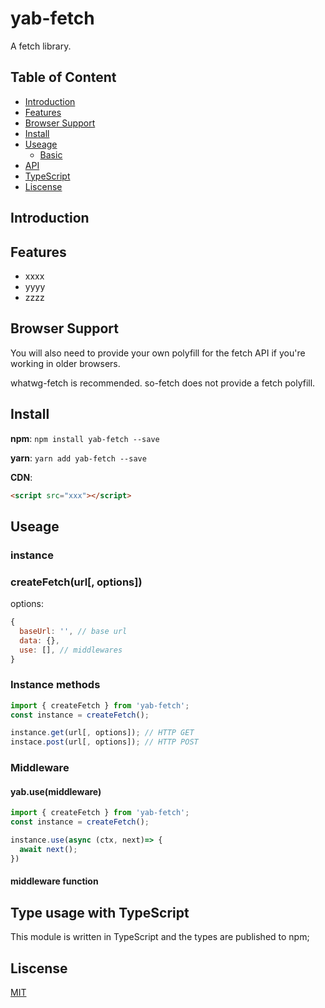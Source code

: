 # yab-fetch

A fetch library.

## Table of Content
- [Introduction](#introduction)
- [Features](#features)
- [Browser Support](#browser-support)
- [Install](#install)
- [Useage](#useage)
  - [Basic](#basic)
- [API](#api)
- [TypeScript](#typescript)
- [Liscense](#liscense)

## Introduction

## Features

- xxxx
- yyyy
- zzzz

## Browser Support
You will also need to provide your own polyfill for the fetch API if you're working in older browsers.

whatwg-fetch is recommended. so-fetch does not provide a fetch polyfill.

## Install
**npm**:
`npm install yab-fetch --save`

**yarn**:
`yarn add yab-fetch --save`

**CDN**:
```html
<script src="xxx"></script>
```

## Useage

### instance

### createFetch(url[, options])
options:

```js
{
  baseUrl: '', // base url
  data: {},
  use: [], // middlewares
}
```


### Instance methods

```ts
import { createFetch } from 'yab-fetch';
const instance = createFetch();

instance.get(url[, options]); // HTTP GET
instace.post(url[, options]); // HTTP POST
```

### Middleware
#### yab.use(middleware)
```ts
import { createFetch } from 'yab-fetch';
const instance = createFetch();

instance.use(async (ctx, next)=> {
  await next();
})
```

#### middleware function


## Type usage with TypeScript
This module is written in TypeScript and the types are published to npm;

## Liscense

[MIT](http://opensource.org/licenses/MIT)
